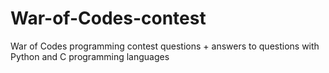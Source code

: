 # War-of-Codes-contest
War of Codes programming contest questions + answers to questions with Python and C programming languages
